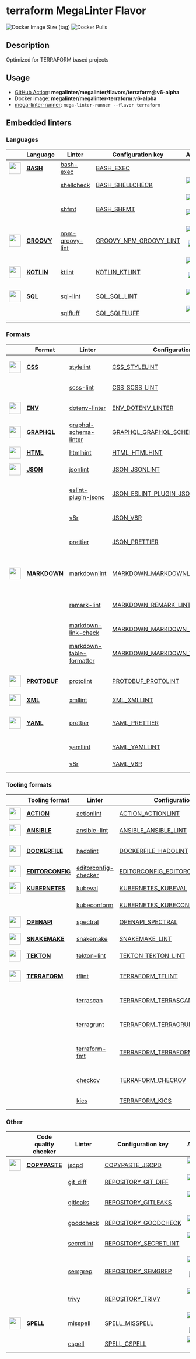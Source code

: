# terraform MegaLinter Flavor

![Docker Image Size (tag)](https://img.shields.io/docker/image-size/megalinter/megalinter-terraform/v6-alpha)
![Docker Pulls](https://img.shields.io/docker/pulls/megalinter/megalinter-terraform)

## Description

Optimized for TERRAFORM based projects

## Usage

- [GitHub Action](https://megalinter.github.io/v6-alpha/installation/#github-action): **megalinter/megalinter/flavors/terraform@v6-alpha**
- Docker image: **megalinter/megalinter-terraform:v6-alpha**
- [mega-linter-runner](https://megalinter.github.io/v6-alpha/mega-linter-runner/): `mega-linter-runner --flavor terraform`

## Embedded linters

### Languages

| <!-- --> | Language | Linter | Configuration key | Additional  |
| :---: | ----------------- | -------------- | ------------ | :-----:  |
| <img src="https://github.com/megalinter/megalinter/raw/main/docs/assets/icons/bash.ico" alt="" height="32px" class="megalinter-icon"></a> <!-- linter-icon --> | [**BASH**](https://megalinter.github.io/v6-alpha/descriptors/bash/) | [bash-exec](https://megalinter.github.io/v6-alpha/descriptors/bash_bash_exec/)| [BASH_EXEC](https://megalinter.github.io/v6-alpha/descriptors/bash_bash_exec/)| 
| <!-- --> <!-- linter-icon --> |  | [shellcheck](https://megalinter.github.io/v6-alpha/descriptors/bash_shellcheck/)| [BASH_SHELLCHECK](https://megalinter.github.io/v6-alpha/descriptors/bash_shellcheck/)| [![GitHub stars](https://img.shields.io/github/stars/koalaman/shellcheck?cacheSeconds=3600)](https://github.com/koalaman/shellcheck)
| <!-- --> <!-- linter-icon --> |  | [shfmt](https://megalinter.github.io/v6-alpha/descriptors/bash_shfmt/)| [BASH_SHFMT](https://megalinter.github.io/v6-alpha/descriptors/bash_shfmt/)| [![GitHub stars](https://img.shields.io/github/stars/mvdan/sh?cacheSeconds=3600)](https://github.com/mvdan/sh) ![formatter](https://shields.io/badge/-format-yellow)
| <img src="https://github.com/megalinter/megalinter/raw/main/docs/assets/icons/groovy.ico" alt="" height="32px" class="megalinter-icon"></a> <!-- linter-icon --> | [**GROOVY**](https://megalinter.github.io/v6-alpha/descriptors/groovy/) | [npm-groovy-lint](https://megalinter.github.io/v6-alpha/descriptors/groovy_npm_groovy_lint/)| [GROOVY_NPM_GROOVY_LINT](https://megalinter.github.io/v6-alpha/descriptors/groovy_npm_groovy_lint/)| [![GitHub stars](https://img.shields.io/github/stars/nvuillam/npm-groovy-lint?cacheSeconds=3600)](https://github.com/nvuillam/npm-groovy-lint) ![autofix](https://shields.io/badge/-autofix-green) ![sarif](https://shields.io/badge/-SARIF-orange)
| <img src="https://github.com/megalinter/megalinter/raw/main/docs/assets/icons/kotlin.ico" alt="" height="32px" class="megalinter-icon"></a> <!-- linter-icon --> | [**KOTLIN**](https://megalinter.github.io/v6-alpha/descriptors/kotlin/) | [ktlint](https://megalinter.github.io/v6-alpha/descriptors/kotlin_ktlint/)| [KOTLIN_KTLINT](https://megalinter.github.io/v6-alpha/descriptors/kotlin_ktlint/)| [![GitHub stars](https://img.shields.io/github/stars/pinterest/ktlint?cacheSeconds=3600)](https://github.com/pinterest/ktlint) ![autofix](https://shields.io/badge/-autofix-green) ![sarif](https://shields.io/badge/-SARIF-orange)
| <img src="https://github.com/megalinter/megalinter/raw/main/docs/assets/icons/sql.ico" alt="" height="32px" class="megalinter-icon"></a> <!-- linter-icon --> | [**SQL**](https://megalinter.github.io/v6-alpha/descriptors/sql/) | [sql-lint](https://megalinter.github.io/v6-alpha/descriptors/sql_sql_lint/)| [SQL_SQL_LINT](https://megalinter.github.io/v6-alpha/descriptors/sql_sql_lint/)| [![GitHub stars](https://img.shields.io/github/stars/joereynolds/sql-lint?cacheSeconds=3600)](https://github.com/joereynolds/sql-lint)
| <!-- --> <!-- linter-icon --> |  | [sqlfluff](https://megalinter.github.io/v6-alpha/descriptors/sql_sqlfluff/)| [SQL_SQLFLUFF](https://megalinter.github.io/v6-alpha/descriptors/sql_sqlfluff/)| [![GitHub stars](https://img.shields.io/github/stars/sqlfluff/sqlfluff?cacheSeconds=3600)](https://github.com/sqlfluff/sqlfluff)

### Formats

| <!-- --> | Format | Linter | Configuration key | Additional  |
| :---: | ----------------- | -------------- | ------------ | :-----:  |
| <img src="https://github.com/megalinter/megalinter/raw/main/docs/assets/icons/css.ico" alt="" height="32px" class="megalinter-icon"></a> <!-- linter-icon --> | [**CSS**](https://megalinter.github.io/v6-alpha/descriptors/css/) | [stylelint](https://megalinter.github.io/v6-alpha/descriptors/css_stylelint/)| [CSS_STYLELINT](https://megalinter.github.io/v6-alpha/descriptors/css_stylelint/)| [![GitHub stars](https://img.shields.io/github/stars/stylelint/stylelint?cacheSeconds=3600)](https://github.com/stylelint/stylelint) ![autofix](https://shields.io/badge/-autofix-green)
| <!-- --> <!-- linter-icon --> |  | [scss-lint](https://megalinter.github.io/v6-alpha/descriptors/css_scss_lint/)| [CSS_SCSS_LINT](https://megalinter.github.io/v6-alpha/descriptors/css_scss_lint/)| [![GitHub stars](https://img.shields.io/github/stars/sds/scss-lint?cacheSeconds=3600)](https://github.com/sds/scss-lint)
| <img src="https://github.com/megalinter/megalinter/raw/main/docs/assets/icons/env.ico" alt="" height="32px" class="megalinter-icon"></a> <!-- linter-icon --> | [**ENV**](https://megalinter.github.io/v6-alpha/descriptors/env/) | [dotenv-linter](https://megalinter.github.io/v6-alpha/descriptors/env_dotenv_linter/)| [ENV_DOTENV_LINTER](https://megalinter.github.io/v6-alpha/descriptors/env_dotenv_linter/)| [![GitHub stars](https://img.shields.io/github/stars/dotenv-linter/dotenv-linter?cacheSeconds=3600)](https://github.com/dotenv-linter/dotenv-linter) ![autofix](https://shields.io/badge/-autofix-green)
| <img src="https://github.com/megalinter/megalinter/raw/main/docs/assets/icons/graphql.ico" alt="" height="32px" class="megalinter-icon"></a> <!-- linter-icon --> | [**GRAPHQL**](https://megalinter.github.io/v6-alpha/descriptors/graphql/) | [graphql-schema-linter](https://megalinter.github.io/v6-alpha/descriptors/graphql_graphql_schema_linter/)| [GRAPHQL_GRAPHQL_SCHEMA_LINTER](https://megalinter.github.io/v6-alpha/descriptors/graphql_graphql_schema_linter/)| [![GitHub stars](https://img.shields.io/github/stars/cjoudrey/graphql-schema-linter?cacheSeconds=3600)](https://github.com/cjoudrey/graphql-schema-linter)
| <img src="https://github.com/megalinter/megalinter/raw/main/docs/assets/icons/html.ico" alt="" height="32px" class="megalinter-icon"></a> <!-- linter-icon --> | [**HTML**](https://megalinter.github.io/v6-alpha/descriptors/html/) | [htmlhint](https://megalinter.github.io/v6-alpha/descriptors/html_htmlhint/)| [HTML_HTMLHINT](https://megalinter.github.io/v6-alpha/descriptors/html_htmlhint/)| [![GitHub stars](https://img.shields.io/github/stars/htmlhint/HTMLHint?cacheSeconds=3600)](https://github.com/htmlhint/HTMLHint)
| <img src="https://github.com/megalinter/megalinter/raw/main/docs/assets/icons/json.ico" alt="" height="32px" class="megalinter-icon"></a> <!-- linter-icon --> | [**JSON**](https://megalinter.github.io/v6-alpha/descriptors/json/) | [jsonlint](https://megalinter.github.io/v6-alpha/descriptors/json_jsonlint/)| [JSON_JSONLINT](https://megalinter.github.io/v6-alpha/descriptors/json_jsonlint/)| [![GitHub stars](https://img.shields.io/github/stars/zaach/jsonlint?cacheSeconds=3600)](https://github.com/zaach/jsonlint)
| <!-- --> <!-- linter-icon --> |  | [eslint-plugin-jsonc](https://megalinter.github.io/v6-alpha/descriptors/json_eslint_plugin_jsonc/)| [JSON_ESLINT_PLUGIN_JSONC](https://megalinter.github.io/v6-alpha/descriptors/json_eslint_plugin_jsonc/)| [![GitHub stars](https://img.shields.io/github/stars/ota-meshi/eslint-plugin-jsonc?cacheSeconds=3600)](https://github.com/ota-meshi/eslint-plugin-jsonc) ![autofix](https://shields.io/badge/-autofix-green) ![sarif](https://shields.io/badge/-SARIF-orange)
| <!-- --> <!-- linter-icon --> |  | [v8r](https://megalinter.github.io/v6-alpha/descriptors/json_v8r/)| [JSON_V8R](https://megalinter.github.io/v6-alpha/descriptors/json_v8r/)| [![GitHub stars](https://img.shields.io/github/stars/chris48s/v8r?cacheSeconds=3600)](https://github.com/chris48s/v8r)
| <!-- --> <!-- linter-icon --> |  | [prettier](https://megalinter.github.io/v6-alpha/descriptors/json_prettier/)| [JSON_PRETTIER](https://megalinter.github.io/v6-alpha/descriptors/json_prettier/)| [![GitHub stars](https://img.shields.io/github/stars/prettier/prettier?cacheSeconds=3600)](https://github.com/prettier/prettier) ![formatter](https://shields.io/badge/-format-yellow)
| <img src="https://github.com/megalinter/megalinter/raw/main/docs/assets/icons/markdown.ico" alt="" height="32px" class="megalinter-icon"></a> <!-- linter-icon --> | [**MARKDOWN**](https://megalinter.github.io/v6-alpha/descriptors/markdown/) | [markdownlint](https://megalinter.github.io/v6-alpha/descriptors/markdown_markdownlint/)| [MARKDOWN_MARKDOWNLINT](https://megalinter.github.io/v6-alpha/descriptors/markdown_markdownlint/)| [![GitHub stars](https://img.shields.io/github/stars/DavidAnson/markdownlint?cacheSeconds=3600)](https://github.com/DavidAnson/markdownlint) ![formatter](https://shields.io/badge/-format-yellow)
| <!-- --> <!-- linter-icon --> |  | [remark-lint](https://megalinter.github.io/v6-alpha/descriptors/markdown_remark_lint/)| [MARKDOWN_REMARK_LINT](https://megalinter.github.io/v6-alpha/descriptors/markdown_remark_lint/)| [![GitHub stars](https://img.shields.io/github/stars/remarkjs/remark-lint?cacheSeconds=3600)](https://github.com/remarkjs/remark-lint) ![formatter](https://shields.io/badge/-format-yellow)
| <!-- --> <!-- linter-icon --> |  | [markdown-link-check](https://megalinter.github.io/v6-alpha/descriptors/markdown_markdown_link_check/)| [MARKDOWN_MARKDOWN_LINK_CHECK](https://megalinter.github.io/v6-alpha/descriptors/markdown_markdown_link_check/)| [![GitHub stars](https://img.shields.io/github/stars/tcort/markdown-link-check?cacheSeconds=3600)](https://github.com/tcort/markdown-link-check)
| <!-- --> <!-- linter-icon --> |  | [markdown-table-formatter](https://megalinter.github.io/v6-alpha/descriptors/markdown_markdown_table_formatter/)| [MARKDOWN_MARKDOWN_TABLE_FORMATTER](https://megalinter.github.io/v6-alpha/descriptors/markdown_markdown_table_formatter/)| [![GitHub stars](https://img.shields.io/github/stars/nvuillam/markdown-table-formatter?cacheSeconds=3600)](https://github.com/nvuillam/markdown-table-formatter) ![formatter](https://shields.io/badge/-format-yellow)
| <img src="https://github.com/megalinter/megalinter/raw/main/docs/assets/icons/protobuf.ico" alt="" height="32px" class="megalinter-icon"></a> <!-- linter-icon --> | [**PROTOBUF**](https://megalinter.github.io/v6-alpha/descriptors/protobuf/) | [protolint](https://megalinter.github.io/v6-alpha/descriptors/protobuf_protolint/)| [PROTOBUF_PROTOLINT](https://megalinter.github.io/v6-alpha/descriptors/protobuf_protolint/)| [![GitHub stars](https://img.shields.io/github/stars/yoheimuta/protolint?cacheSeconds=3600)](https://github.com/yoheimuta/protolint) ![autofix](https://shields.io/badge/-autofix-green)
| <img src="https://github.com/megalinter/megalinter/raw/main/docs/assets/icons/xml.ico" alt="" height="32px" class="megalinter-icon"></a> <!-- linter-icon --> | [**XML**](https://megalinter.github.io/v6-alpha/descriptors/xml/) | [xmllint](https://megalinter.github.io/v6-alpha/descriptors/xml_xmllint/)| [XML_XMLLINT](https://megalinter.github.io/v6-alpha/descriptors/xml_xmllint/)| 
| <img src="https://github.com/megalinter/megalinter/raw/main/docs/assets/icons/yaml.ico" alt="" height="32px" class="megalinter-icon"></a> <!-- linter-icon --> | [**YAML**](https://megalinter.github.io/v6-alpha/descriptors/yaml/) | [prettier](https://megalinter.github.io/v6-alpha/descriptors/yaml_prettier/)| [YAML_PRETTIER](https://megalinter.github.io/v6-alpha/descriptors/yaml_prettier/)| [![GitHub stars](https://img.shields.io/github/stars/prettier/prettier?cacheSeconds=3600)](https://github.com/prettier/prettier) ![formatter](https://shields.io/badge/-format-yellow)
| <!-- --> <!-- linter-icon --> |  | [yamllint](https://megalinter.github.io/v6-alpha/descriptors/yaml_yamllint/)| [YAML_YAMLLINT](https://megalinter.github.io/v6-alpha/descriptors/yaml_yamllint/)| [![GitHub stars](https://img.shields.io/github/stars/adrienverge/yamllint?cacheSeconds=3600)](https://github.com/adrienverge/yamllint)
| <!-- --> <!-- linter-icon --> |  | [v8r](https://megalinter.github.io/v6-alpha/descriptors/yaml_v8r/)| [YAML_V8R](https://megalinter.github.io/v6-alpha/descriptors/yaml_v8r/)| [![GitHub stars](https://img.shields.io/github/stars/chris48s/v8r?cacheSeconds=3600)](https://github.com/chris48s/v8r)

### Tooling formats

| <!-- --> | Tooling format | Linter | Configuration key | Additional  |
| :---: | ----------------- | -------------- | ------------ | :-----:  |
| <img src="https://github.com/megalinter/megalinter/raw/main/docs/assets/icons/default.ico" alt="" height="32px" class="megalinter-icon"></a> <!-- linter-icon --> | [**ACTION**](https://megalinter.github.io/v6-alpha/descriptors/action/) | [actionlint](https://megalinter.github.io/v6-alpha/descriptors/action_actionlint/)| [ACTION_ACTIONLINT](https://megalinter.github.io/v6-alpha/descriptors/action_actionlint/)| [![GitHub stars](https://img.shields.io/github/stars/rhysd/actionlint?cacheSeconds=3600)](https://github.com/rhysd/actionlint)
| <img src="https://github.com/megalinter/megalinter/raw/main/docs/assets/icons/ansible.ico" alt="" height="32px" class="megalinter-icon"></a> <!-- linter-icon --> | [**ANSIBLE**](https://megalinter.github.io/v6-alpha/descriptors/ansible/) | [ansible-lint](https://megalinter.github.io/v6-alpha/descriptors/ansible_ansible_lint/)| [ANSIBLE_ANSIBLE_LINT](https://megalinter.github.io/v6-alpha/descriptors/ansible_ansible_lint/)| [![GitHub stars](https://img.shields.io/github/stars/ansible/ansible-lint?cacheSeconds=3600)](https://github.com/ansible/ansible-lint)
| <img src="https://github.com/megalinter/megalinter/raw/main/docs/assets/icons/dockerfile.ico" alt="" height="32px" class="megalinter-icon"></a> <!-- linter-icon --> | [**DOCKERFILE**](https://megalinter.github.io/v6-alpha/descriptors/dockerfile/) | [hadolint](https://megalinter.github.io/v6-alpha/descriptors/dockerfile_hadolint/)| [DOCKERFILE_HADOLINT](https://megalinter.github.io/v6-alpha/descriptors/dockerfile_hadolint/)| [![GitHub stars](https://img.shields.io/github/stars/hadolint/hadolint?cacheSeconds=3600)](https://github.com/hadolint/hadolint) ![sarif](https://shields.io/badge/-SARIF-orange)
| <img src="https://github.com/megalinter/megalinter/raw/main/docs/assets/icons/editorconfig.ico" alt="" height="32px" class="megalinter-icon"></a> <!-- linter-icon --> | [**EDITORCONFIG**](https://megalinter.github.io/v6-alpha/descriptors/editorconfig/) | [editorconfig-checker](https://megalinter.github.io/v6-alpha/descriptors/editorconfig_editorconfig_checker/)| [EDITORCONFIG_EDITORCONFIG_CHECKER](https://megalinter.github.io/v6-alpha/descriptors/editorconfig_editorconfig_checker/)| [![GitHub stars](https://img.shields.io/github/stars/editorconfig-checker/editorconfig-checker?cacheSeconds=3600)](https://github.com/editorconfig-checker/editorconfig-checker)
| <img src="https://github.com/megalinter/megalinter/raw/main/docs/assets/icons/kubernetes.ico" alt="" height="32px" class="megalinter-icon"></a> <!-- linter-icon --> | [**KUBERNETES**](https://megalinter.github.io/v6-alpha/descriptors/kubernetes/) | [kubeval](https://megalinter.github.io/v6-alpha/descriptors/kubernetes_kubeval/)| [KUBERNETES_KUBEVAL](https://megalinter.github.io/v6-alpha/descriptors/kubernetes_kubeval/)| [![GitHub stars](https://img.shields.io/github/stars/instrumenta/kubeval?cacheSeconds=3600)](https://github.com/instrumenta/kubeval)
| <!-- --> <!-- linter-icon --> |  | [kubeconform](https://megalinter.github.io/v6-alpha/descriptors/kubernetes_kubeconform/)| [KUBERNETES_KUBECONFORM](https://megalinter.github.io/v6-alpha/descriptors/kubernetes_kubeconform/)| [![GitHub stars](https://img.shields.io/github/stars/yannh/kubeconform?cacheSeconds=3600)](https://github.com/yannh/kubeconform)
| <img src="https://github.com/megalinter/megalinter/raw/main/docs/assets/icons/openapi.ico" alt="" height="32px" class="megalinter-icon"></a> <!-- linter-icon --> | [**OPENAPI**](https://megalinter.github.io/v6-alpha/descriptors/openapi/) | [spectral](https://megalinter.github.io/v6-alpha/descriptors/openapi_spectral/)| [OPENAPI_SPECTRAL](https://megalinter.github.io/v6-alpha/descriptors/openapi_spectral/)| [![GitHub stars](https://img.shields.io/github/stars/stoplightio/spectral?cacheSeconds=3600)](https://github.com/stoplightio/spectral)
| <img src="https://github.com/megalinter/megalinter/raw/main/docs/assets/icons/snakemake.ico" alt="" height="32px" class="megalinter-icon"></a> <!-- linter-icon --> | [**SNAKEMAKE**](https://megalinter.github.io/v6-alpha/descriptors/snakemake/) | [snakemake](https://megalinter.github.io/v6-alpha/descriptors/snakemake_snakemake/)| [SNAKEMAKE_LINT](https://megalinter.github.io/v6-alpha/descriptors/snakemake_snakemake/)| [![GitHub stars](https://img.shields.io/github/stars/snakemake/snakemake?cacheSeconds=3600)](https://github.com/snakemake/snakemake)
| <img src="https://github.com/megalinter/megalinter/raw/main/docs/assets/icons/tekton.ico" alt="" height="32px" class="megalinter-icon"></a> <!-- linter-icon --> | [**TEKTON**](https://megalinter.github.io/v6-alpha/descriptors/tekton/) | [tekton-lint](https://megalinter.github.io/v6-alpha/descriptors/tekton_tekton_lint/)| [TEKTON_TEKTON_LINT](https://megalinter.github.io/v6-alpha/descriptors/tekton_tekton_lint/)| [![GitHub stars](https://img.shields.io/github/stars/IBM/tekton-lint?cacheSeconds=3600)](https://github.com/IBM/tekton-lint)
| <img src="https://github.com/megalinter/megalinter/raw/main/docs/assets/icons/terraform.ico" alt="" height="32px" class="megalinter-icon"></a> <!-- linter-icon --> | [**TERRAFORM**](https://megalinter.github.io/v6-alpha/descriptors/terraform/) | [tflint](https://megalinter.github.io/v6-alpha/descriptors/terraform_tflint/)| [TERRAFORM_TFLINT](https://megalinter.github.io/v6-alpha/descriptors/terraform_tflint/)| [![GitHub stars](https://img.shields.io/github/stars/terraform-linters/tflint?cacheSeconds=3600)](https://github.com/terraform-linters/tflint) ![sarif](https://shields.io/badge/-SARIF-orange)
| <!-- --> <!-- linter-icon --> |  | [terrascan](https://megalinter.github.io/v6-alpha/descriptors/terraform_terrascan/)| [TERRAFORM_TERRASCAN](https://megalinter.github.io/v6-alpha/descriptors/terraform_terrascan/)| [![GitHub stars](https://img.shields.io/github/stars/accurics/terrascan?cacheSeconds=3600)](https://github.com/accurics/terrascan) ![sarif](https://shields.io/badge/-SARIF-orange)
| <!-- --> <!-- linter-icon --> |  | [terragrunt](https://megalinter.github.io/v6-alpha/descriptors/terraform_terragrunt/)| [TERRAFORM_TERRAGRUNT](https://megalinter.github.io/v6-alpha/descriptors/terraform_terragrunt/)| [![GitHub stars](https://img.shields.io/github/stars/gruntwork-io/terragrunt?cacheSeconds=3600)](https://github.com/gruntwork-io/terragrunt) ![autofix](https://shields.io/badge/-autofix-green)
| <!-- --> <!-- linter-icon --> |  | [terraform-fmt](https://megalinter.github.io/v6-alpha/descriptors/terraform_terraform_fmt/)| [TERRAFORM_TERRAFORM_FMT](https://megalinter.github.io/v6-alpha/descriptors/terraform_terraform_fmt/)| [![GitHub stars](https://img.shields.io/github/stars/hashicorp/terraform?cacheSeconds=3600)](https://github.com/hashicorp/terraform) ![formatter](https://shields.io/badge/-format-yellow)
| <!-- --> <!-- linter-icon --> |  | [checkov](https://megalinter.github.io/v6-alpha/descriptors/terraform_checkov/)| [TERRAFORM_CHECKOV](https://megalinter.github.io/v6-alpha/descriptors/terraform_checkov/)| [![GitHub stars](https://img.shields.io/github/stars/bridgecrewio/checkov?cacheSeconds=3600)](https://github.com/bridgecrewio/checkov) ![sarif](https://shields.io/badge/-SARIF-orange)
| <!-- --> <!-- linter-icon --> |  | [kics](https://megalinter.github.io/v6-alpha/descriptors/terraform_kics/)| [TERRAFORM_KICS](https://megalinter.github.io/v6-alpha/descriptors/terraform_kics/)| [![GitHub stars](https://img.shields.io/github/stars/checkmarx/kics?cacheSeconds=3600)](https://github.com/checkmarx/kics)

### Other

| <!-- --> | Code quality checker | Linter | Configuration key | Additional  |
| :---: | ----------------- | -------------- | ------------ | :-----:  |
| <img src="https://github.com/megalinter/megalinter/raw/main/docs/assets/icons/copypaste.ico" alt="" height="32px" class="megalinter-icon"></a> <!-- linter-icon --> | [**COPYPASTE**](https://megalinter.github.io/v6-alpha/descriptors/copypaste/) | [jscpd](https://megalinter.github.io/v6-alpha/descriptors/copypaste_jscpd/)| [COPYPASTE_JSCPD](https://megalinter.github.io/v6-alpha/descriptors/copypaste_jscpd/)| [![GitHub stars](https://img.shields.io/github/stars/kucherenko/jscpd?cacheSeconds=3600)](https://github.com/kucherenko/jscpd)
| <!-- --> <!-- linter-icon --> |  | [git_diff](https://megalinter.github.io/v6-alpha/descriptors/repository_git_diff/)| [REPOSITORY_GIT_DIFF](https://megalinter.github.io/v6-alpha/descriptors/repository_git_diff/)| [![GitHub stars](https://img.shields.io/github/stars/git/git?cacheSeconds=3600)](https://github.com/git/git)
| <!-- --> <!-- linter-icon --> |  | [gitleaks](https://megalinter.github.io/v6-alpha/descriptors/repository_gitleaks/)| [REPOSITORY_GITLEAKS](https://megalinter.github.io/v6-alpha/descriptors/repository_gitleaks/)| [![GitHub stars](https://img.shields.io/github/stars/zricethezav/gitleaks?cacheSeconds=3600)](https://github.com/zricethezav/gitleaks) ![sarif](https://shields.io/badge/-SARIF-orange)
| <!-- --> <!-- linter-icon --> |  | [goodcheck](https://megalinter.github.io/v6-alpha/descriptors/repository_goodcheck/)| [REPOSITORY_GOODCHECK](https://megalinter.github.io/v6-alpha/descriptors/repository_goodcheck/)| [![GitHub stars](https://img.shields.io/github/stars/sider/goodcheck?cacheSeconds=3600)](https://github.com/sider/goodcheck)
| <!-- --> <!-- linter-icon --> |  | [secretlint](https://megalinter.github.io/v6-alpha/descriptors/repository_secretlint/)| [REPOSITORY_SECRETLINT](https://megalinter.github.io/v6-alpha/descriptors/repository_secretlint/)| [![GitHub stars](https://img.shields.io/github/stars/secretlint/secretlint?cacheSeconds=3600)](https://github.com/secretlint/secretlint) ![sarif](https://shields.io/badge/-SARIF-orange)
| <!-- --> <!-- linter-icon --> |  | [semgrep](https://megalinter.github.io/v6-alpha/descriptors/repository_semgrep/)| [REPOSITORY_SEMGREP](https://megalinter.github.io/v6-alpha/descriptors/repository_semgrep/)| [![GitHub stars](https://img.shields.io/github/stars/returntocorp/semgrep?cacheSeconds=3600)](https://github.com/returntocorp/semgrep) ![autofix](https://shields.io/badge/-autofix-green) ![sarif](https://shields.io/badge/-SARIF-orange)
| <!-- --> <!-- linter-icon --> |  | [trivy](https://megalinter.github.io/v6-alpha/descriptors/repository_trivy/)| [REPOSITORY_TRIVY](https://megalinter.github.io/v6-alpha/descriptors/repository_trivy/)| [![GitHub stars](https://img.shields.io/github/stars/aquasecurity/trivy?cacheSeconds=3600)](https://github.com/aquasecurity/trivy) ![sarif](https://shields.io/badge/-SARIF-orange)
| <img src="https://github.com/megalinter/megalinter/raw/main/docs/assets/icons/spell.ico" alt="" height="32px" class="megalinter-icon"></a> <!-- linter-icon --> | [**SPELL**](https://megalinter.github.io/v6-alpha/descriptors/spell/) | [misspell](https://megalinter.github.io/v6-alpha/descriptors/spell_misspell/)| [SPELL_MISSPELL](https://megalinter.github.io/v6-alpha/descriptors/spell_misspell/)| [![GitHub stars](https://img.shields.io/github/stars/client9/misspell?cacheSeconds=3600)](https://github.com/client9/misspell) ![autofix](https://shields.io/badge/-autofix-green)
| <!-- --> <!-- linter-icon --> |  | [cspell](https://megalinter.github.io/v6-alpha/descriptors/spell_cspell/)| [SPELL_CSPELL](https://megalinter.github.io/v6-alpha/descriptors/spell_cspell/)| [![GitHub stars](https://img.shields.io/github/stars/streetsidesoftware/cspell?cacheSeconds=3600)](https://github.com/streetsidesoftware/cspell)

